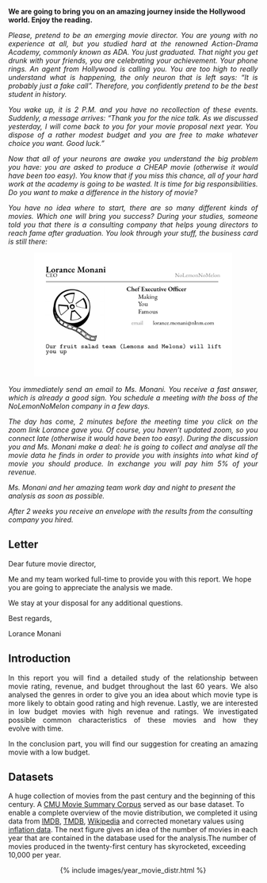 <b>We are going to bring you on an amazing journey inside the Hollywood world. Enjoy the reading.</b>

<p align="justify"><i>
Please, pretend to be an emerging movie director. You are young with no experience at all, but you studied hard at the renowned Action-Drama Academy, commonly known as ADA. You just graduated. That night you get drunk with your friends, you are celebrating your achievement. Your phone rings. An agent from Hollywood is calling you. You are too high to really understand what is happening, the only neuron that is left says: “It is probably just a fake call”. Therefore, you confidently pretend to be the best student in history.
</i></p>

<p align="justify"><i> You wake up, it is 2 P.M. and you have no recollection of these events. Suddenly, a message arrives: “Thank you for the nice talk. As we discussed yesterday, I will come back to you for your movie proposal next year. You dispose of a rather modest budget and you are free to make whatever choice you want. Good luck.”
</i></p>

<p align="justify"><i> Now that all of your neurons are awake you understand the big problem you have: you are asked to produce a CHEAP movie (otherwise it would have been too easy). You know that if you miss this chance, all of your hard work at the academy is going to be wasted. It is time for big responsibilities. Do you want to make a difference in the history of movie?
</i></p>

<p align="justify"><i> You have no idea where to start, there are so many different kinds of movies. Which one will bring you success? During your studies, someone told you that there is a consulting company that helps young directors to reach fame after graduation. You look through your stuff, the business card is still there: </i></p>

<p align="center">
  <img src="images/Business_Card.png" width = 400 height = 250/>
</p>

<p align="justify"><i> You immediately send an email to Ms. Monani. You receive a fast answer, which is already a good sign. You schedule a meeting with the boss of the NoLemonNoMelon company in a few days. </i></p>

<p align="justify"><i> The day has come, 2 minutes before the meeting time you click on the zoom link Lorance gave you. Of course, you haven’t updated zoom, so you connect late (otherwise it would have been too easy). During the discussion you and Ms. Monani make a deal: he is going to collect and analyse all the movie data he finds in order to provide you with insights into what kind of movie you should produce. In exchange you will pay him 5% of your revenue. </i></p>

<i>Ms. Monani and her amazing team work day and night to present the analysis as soon as possible.</i>

<i>After 2 weeks you receive an envelope with the results from the consulting company you hired.</i>

## Letter
  
Dear future movie director,

Me and my team worked full-time to provide you with this report. We hope you are going to appreciate the analysis we made.

We stay at your disposal for any additional questions.

Best regards,

Lorance Monani

## Introduction

<p align="justify"> In this report you will find a detailed study of the relationship between movie rating, revenue, and budget throughout the last 60 years. We also analysed the genres in order to give you an idea about which movie type is more likely to obtain good rating and high revenue. Lastly, we are interested in low budget movies with high revenue and ratings. We investigated possible common characteristics of these movies and how they evolve with time.</p>

<p align="justify"> In the conclusion part, you will find our suggestion for creating an amazing movie with a low budget.</p>
  

## Datasets

A huge collection of movies from the past century and the beginning of this century. A [CMU Movie Summary Corpus](http://www.cs.cmu.edu/~ark/personas/) served as our base dataset. To enable a complete overview of the movie distribution, we completed it using data from [IMDB](https://datasets.imdbws.com/), [TMDB](https://developers.themoviedb.org/3/getting-started/introduction), [Wikipedia](https://www.wikipedia.org/) and corrected monetary values using [inflation data](https://data.worldbank.org/indicator/FP.CPI.TOTL.ZG). The next figure gives an idea of the number of movies in each year that are contained in the database used for the analysis.The number of movies produced in the twenty-first century has skyrocketed, exceeding 10,000 per year.


<center>
  {% include images/year_movie_distr.html %}
</center>
